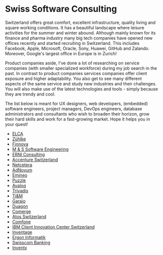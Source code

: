 # Swiss Software Consulting

Switzerland offers great comfort, excellent infrastructure, quality living and square working conditions. It has a beautiful landscape where leisure activities for the summer and winter abound. Although mainly known for its finance and pharma industry many big tech companies have opened new offices recently and started recruiting in Switzerland. This includes Facebook, Apple, Microsoft, Oracle, Sony, Huawei, GitHub and Zalando. Moreover, Google's largest office in Europe is in Zurich!

Product companies aside, I've done a lot of researching on service companies (with smaller specialized workforce) during my job search in the past. In contrast to product companies services companies offer client exposure and higher adaptability. You also get to see many different aspects of the same service and study new industries and their challenges. You will also make use of the latest technologies and tools - simply because they are trendy and cool.

The list below is meant for UX designers, web developers, (embedded) software engineers, project managers, DevOps engineers, database administrators and consultants who wish to broaden their horizon, grow their hard skills and work for a fast-growing market. Hope it helps you in your quest!

* [ELCA](https://www.elca.ch/en)
* [Zühlke](https://www.zuehlke.com/en)
* [Finnova](https://www.finnova.com/en/home-en.html)
* [M & S Software Engineering](https://www.m-s.ch/)
* [ERNI Consulting](https://www.betterask.erni/)
* [Accenture Switzerland](https://www.accenture.com/ch-en)
* [Netcetera](https://www.netcetera.com/home.html)
* [AdNovum](https://www.adnovum.ch/)
* [Emineo](https://www.emineo.ch/)
* [Puzzle](https://www.puzzle.ch/de/home)
* [Avaloq](https://www.avaloq.com/en/home)
* [Trivadis](https://www.trivadis.com/de/)
* [Ti&M](https://www.ti8m.com/)
* [Garaio](https://www.garaio-rem.ch/)
* [Duagon](https://www.duagon.com/)
* [Comerge](https://www.comerge.net/en/)
* [Atos Switzerland](https://jobs.atos.net/go/Jobs-in-Switzerland/3687201/)
* [Comfone](https://www.comfone.com/)
* [IBM Client Innovation Center Switzerland](https://www.ibm.com/employment/ciceurope/ch-en)
* [Inventage](https://inventage.com/)
* [Ergon Informatik](https://ergon.ch/de)
* [Swisscom Banking](https://www.swisscom.ch/en/business/enterprise/offer/banking.html)
* [Inventx](https://inventx.ch/)
